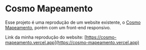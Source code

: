 # Cosmo Mapeamento

Esse projeto é uma reprodução de um website existente, o [Cosmo Mapeamento](https://www.cosmomapeamento.com.br), porém com um front-end responsivo.

Link da minha reprodução do website: [https://cosmo-mapeamento.vercel.app](https://cosmo-mapeamento.vercel.app)
